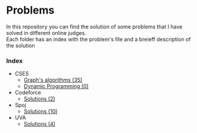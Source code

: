 # Problems
In this repository you can find the solution of some problems that I have solved in different online judges.\
Each folder has an index with the problem's file and a breieff description of the solution 

### Index
- CSES
    - [Graph's algorithms (35)](cses/graphs/)
    - [Dynamic Programming (0)](cses/dp/)
- Codeforce
    - [Solutions (2)](codeforce/)
- Spoj
    - [Solutions (10)](spoj/)
- UVA
    - [Solutions (4)](uva/)